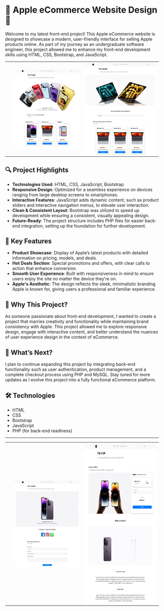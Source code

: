 # 🚀 Apple eCommerce Website Design 🚀

Welcome to my latest front-end project! This Apple eCommerce website is designed to showcase a modern, user-friendly interface for selling Apple products online. As part of my journey as an undergraduate software engineer, this project allowed me to enhance my front-end development skills using HTML, CSS, Bootstrap, and JavaScript.

<markdown-accessiblity-table>
  <table align="center">
    <tbody>
      <tr border="none">
        <td width="50%" align="left">
          <ul dir="auto">
            <img align="center" src="https://github.com/chamikathereal/Pop-Apple/blob/main/img/page-preview/index-page.jpeg" alt="Apple eCommerce Website Preview" ></img>
          </ul>
        </td>
        <td width="50%" align="center">
           <img align="center" src="https://github.com/chamikathereal/Pop-Apple/blob/main/img/page-preview/macbook-page.jpeg" alt="Apple eCommerce Website Preview" ></img>
        </td>
      </tr>
    </tbody>
  </table>
</markdown-accessiblity-table>

## 🔍 Project Highlights

- **Technologies Used**: HTML, CSS, JavaScript, Bootstrap
- **Responsive Design**: Optimized for a seamless experience on devices ranging from large desktop screens to smartphones.
- **Interactive Features**: JavaScript adds dynamic content, such as product sliders and interactive navigation menus, to elevate user interaction.
- **Clean & Consistent Layout**: Bootstrap was utilized to speed up development while ensuring a consistent, visually appealing design.
- **Future-Ready**: The project structure includes PHP files for easier back-end integration, setting up the foundation for further development.

## 🎯 Key Features

- **Product Showcase**: Display of Apple’s latest products with detailed information on pricing, models, and deals.
- **Hot Deals Section**: Special promotions and offers, with clear calls to action that enhance conversion.
- **Smooth User Experience**: Built with responsiveness in mind to ensure users enjoy the site no matter the device they’re on.
- **Apple's Aesthetic**: The design reflects the sleek, minimalistic branding Apple is known for, giving users a professional and familiar experience.

## 🌟 Why This Project?

As someone passionate about front-end development, I wanted to create a project that marries creativity and functionality while maintaining brand consistency with Apple. This project allowed me to explore responsive design, engage with interactive content, and better understand the nuances of user experience design in the context of eCommerce.

## 🚀 What’s Next?

I plan to continue expanding this project by integrating back-end functionality such as user authentication, product management, and a complete checkout process using PHP and MySQL. Stay tuned for more updates as I evolve this project into a fully functional eCommerce platform.

## 🛠 Technologies

- HTML
- CSS
- Bootstrap
- JavaScript
- PHP (for back-end readiness)

---

<markdown-accessiblity-table>
  <table align="center">
    <tbody>
      <tr border="none">
        <td width="50%" align="left">
          <ul dir="auto">
            <img align="center" src="https://github.com/chamikathereal/Pop-Apple/blob/main/img/page-preview/contact-us-page.jpeg" alt="Apple eCommerce Website Preview" style="max-width: 100%;"></img>
          </ul>
        </td>
        <td width="50%" align="center">
           <img align="center" src="https://github.com/chamikathereal/Pop-Apple/blob/main/img/page-preview/single-product-view-page.jpeg" alt="Apple eCommerce Website Preview" height="529"></img>
        </td>
      </tr>
    </tbody>
  </table>
</markdown-accessiblity-table>
